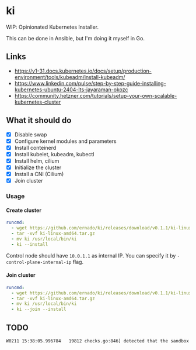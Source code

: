 # ki

WIP: Opinionated Kubernetes Installer.

This can be done in Ansible, but I'm doing it myself in Go.

## Links

- https://v1-31.docs.kubernetes.io/docs/setup/production-environment/tools/kubeadm/install-kubeadm/
- https://www.linkedin.com/pulse/step-by-step-guide-installing-kubernetes-ubuntu-2404-lts-jayaraman-okozc
- https://community.hetzner.com/tutorials/setup-your-own-scalable-kubernetes-cluster

## What it should do

- [x] Disable swap
- [x] Configure kernel modules and parameters
- [x] Install conteinerd
- [x] Install kubelet, kubeadm, kubectl
- [x] Install helm, cilium
- [x] Initialize the cluster
- [x] Install a CNI (Cilium)
- [x] Join cluster

### Usage

#### Create cluster

```yaml
runcmd:
  - wget https://github.com/ernado/ki/releases/download/v0.1.1/ki-linux-amd64.tar.gz
  - tar -xvf ki-linux-amd64.tar.gz
  - mv ki /usr/local/bin/ki
  - ki --install
```

Control node should have `10.0.1.1` as internal IP.
You can specify it by `-control-plane-internal-ip` flag.

#### Join cluster

```yaml
runcmd:
  - wget https://github.com/ernado/ki/releases/download/v0.1.1/ki-linux-amd64.tar.gz
  - tar -xvf ki-linux-amd64.tar.gz
  - mv ki /usr/local/bin/ki
  - ki --join --install
```

## TODO

```bash
W0211 15:38:05.996784   19812 checks.go:846] detected that the sandbox image "registry.k8s.io/pause:3.8" of the container runtime is inconsistent with that used by kubeadm.It is recommended to use "registry.k8s.io/pause:3.10" as the CRI sandbox image.
```
